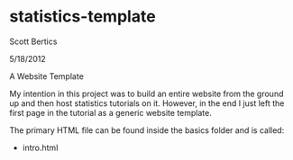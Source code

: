 statistics-template
===================
Scott Bertics

5/18/2012

A Website Template

My intention in this project was to build an entire website
from the ground up and then host statistics tutorials on it.
However, in the end I just left the first page in the tutorial
as a generic website template.

The primary HTML file can be found inside the basics folder and is called:
- intro.html
